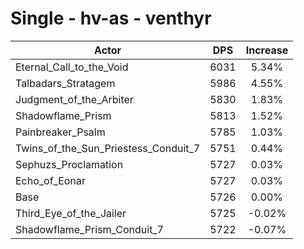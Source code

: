 # Single - hv-as - venthyr
| Actor | DPS | Increase |
|---|:---:|:---:|
|Eternal_Call_to_the_Void|6031|5.34%|
|Talbadars_Stratagem|5986|4.55%|
|Judgment_of_the_Arbiter|5830|1.83%|
|Shadowflame_Prism|5813|1.52%|
|Painbreaker_Psalm|5785|1.03%|
|Twins_of_the_Sun_Priestess_Conduit_7|5751|0.44%|
|Sephuzs_Proclamation|5727|0.03%|
|Echo_of_Eonar|5727|0.03%|
|Base|5726|0.00%|
|Third_Eye_of_the_Jailer|5725|-0.02%|
|Shadowflame_Prism_Conduit_7|5722|-0.07%|
